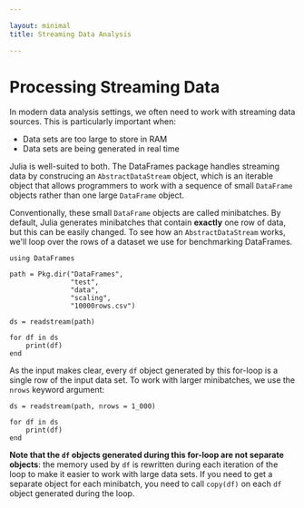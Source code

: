 ```yaml
---

layout: minimal
title: Streaming Data Analysis

---
```


# Processing Streaming Data

In modern data analysis settings, we often need to work with streaming data
sources. This is particularly important when:

* Data sets are too large to store in RAM
* Data sets are being generated in real time

Julia is well-suited to both. The DataFrames package handles streaming
data by construcing an `AbstractDataStream` object, which is an iterable
object that allows programmers to work with a sequence of small
`DataFrame` objects rather than one large `DataFrame` object.

Conventionally, these small `DataFrame` objects are called minibatches. By
default, Julia generates minibatches that contain **exactly**  one row
of data, but this can be easily changed. To see how an `AbstractDataStream`
works, we'll loop over the rows of a dataset we use for benchmarking
DataFrames.

    using DataFrames

    path = Pkg.dir("DataFrames",
                   "test",
                   "data",
                   "scaling",
                   "10000rows.csv")

    ds = readstream(path)

    for df in ds
        print(df)
    end

As the input makes clear, every `df` object generated by this for-loop
is a single row of the input data set. To work with larger minibatches,
we use the `nrows` keyword argument:

    ds = readstream(path, nrows = 1_000)

    for df in ds
        print(df)
    end

**Note that the `df` objects generated during this for-loop are not
separate objects**: the memory used by `df` is rewritten during each
iteration of the loop to make it easier to work with large data sets.
If you need to get a separate object for each minibatch, you need to
call `copy(df)` on each `df` object generated during the loop.
